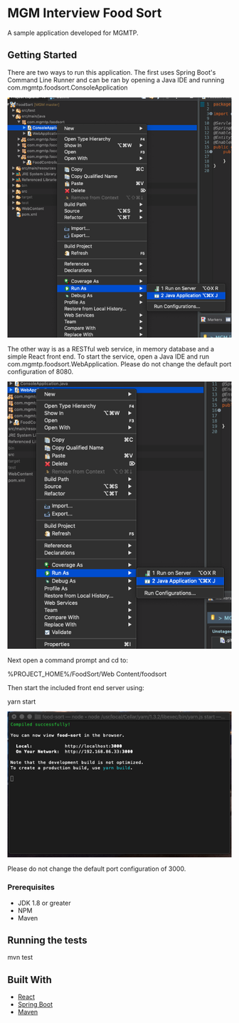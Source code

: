 # MGM Interview Food Sort

A sample application developed for MGMTP.

## Getting Started
There are two ways to run this application.  The first uses Spring Boot's Command Line Runner and can be ran by opening a Java IDE and running com.mgmtp.foodsort.ConsoleApplication

![ConsoleApplication.java](https://github.com/msloan21/FoodSort/blob/master/Screen%20Shot%202020-06-03%20at%204.31.01%20PM.png)

The other way is as a RESTful web service, in memory database and a simple React front end.  To start the service, open a Java IDE
and run com.mgmtp.foodsort.WebApplication.  Please do not change the default port configuration of 8080.

![WebApplication.java](https://github.com/msloan21/FoodSort/blob/master/Screen%20Shot%202020-06-03%20at%204.31.26%20PM.png)

Next open a command prompt and cd to:

%PROJECT_HOME%/FoodSort/Web Content/foodsort

Then start the included front end server using:

yarn start

![yarn start](https://github.com/msloan21/FoodSort/blob/master/Screen%20Shot%202020-06-03%20at%204.39.21%20PM.png)

Please do not change the default port configuration of 3000.


### Prerequisites

* JDK 1.8 or greater
* NPM
* Maven


## Running the tests

mvn test

## Built With

* [React](https://reactjs.org/) 
* [Spring Boot](https://spring.io/projects/spring-boot) 
* [Maven](https://maven.apache.org/)

